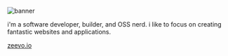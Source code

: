 ![banner](https://zeevo.io/banner.jpg)

i'm a software developer, builder, and OSS nerd. i like to focus on creating fantastic websites and applications.

[zeevo.io](https://zeevo.io)
